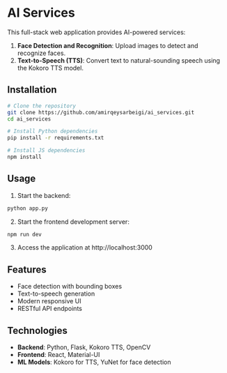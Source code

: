 # AI Services

This full-stack web application provides AI-powered services:

1. **Face Detection and Recognition**: Upload images to detect and recognize faces.
2. **Text-to-Speech (TTS)**: Convert text to natural-sounding speech using the Kokoro TTS model.

## Installation

```bash
# Clone the repository
git clone https://github.com/amirqeysarbeigi/ai_services.git
cd ai_services

# Install Python dependencies
pip install -r requirements.txt

# Install JS dependencies
npm install
```

## Usage

1. Start the backend:
```bash
python app.py
```

2. Start the frontend development server:
```bash
npm run dev
```

3. Access the application at http://localhost:3000

## Features

- Face detection with bounding boxes
- Text-to-speech generation
- Modern responsive UI
- RESTful API endpoints

## Technologies

- **Backend**: Python, Flask, Kokoro TTS, OpenCV
- **Frontend**: React, Material-UI
- **ML Models**: Kokoro for TTS, YuNet for face detection 